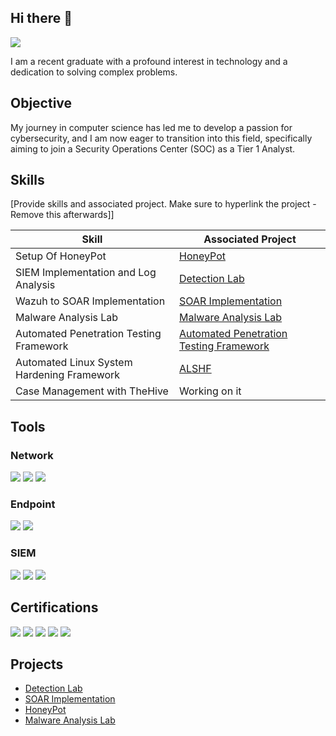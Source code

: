 ## Hi there 👋

<a href="https://linkedin.com/in/sasank-kumar-802a4a277"><img src="https://img.shields.io/badge/-LinkedIn-0072b1?&style=for-the-badge&logo=linkedin&logoColor=white" /></a>



I am a recent graduate with a profound interest in technology and a dedication to solving complex problems.

## Objective


My journey in computer science has led me to develop a passion for cybersecurity, and I am now eager to transition into this field, specifically aiming to join a Security Operations Center (SOC) as a Tier 1 Analyst.

## Skills
[Provide skills and associated project. Make sure to hyperlink the project - Remove this afterwards]]

| Skill                                         | Associated Project         |
|-----------------------------------------------|----------------------------|
| Setup Of HoneyPot         | <a href="https://github.com/GreenTree09/HoneyPot">HoneyPot</a>|
| SIEM Implementation and Log Analysis          | <a href="https://github.com/GreenTree09/Detection-Lab/tree/main">Detection Lab</a>|
| Wazuh to SOAR Implementation | <a href="https://github.com/GreenTree09/Wazuh-to-SOAR-Implementation">SOAR Implementation</a>|
| Malware Analysis Lab      | <a href="https://github.com/GreenTree09/Malware-Analysis-Lab">Malware Analysis Lab</a>|
| Automated Penetration Testing Framework | <a href="https://github.com/GreenTree09/Automated_Penetration_Testing_Framework">Automated Penetration Testing Framework</a>|
| Automated Linux System Hardening Framework | <a href="https://github.com/GreenTree09/ALSHF">ALSHF</a>|
| Case Management with TheHive                  | <a hrref="https://github.com/GreenTree09/Wazuh-to-SOAR-Implementation">Working on it</a>|

## Tools


### Network
<div>
    <img src="https://img.shields.io/badge/-Wireshark-1679A7?&style=for-the-badge&logo=Wireshark&logoColor=white" />
    <img src="https://img.shields.io/badge/-Suricata-EF3B2D?&style=for-the-badge&logo=Suricata&logoColor=white" />
    <img src="https://img.shields.io/badge/-Zeek-777BB4?&style=for-the-badge&logo=Zeek&logoColor=white" />
</div>

### Endpoint
<div>
    <img src="https://img.shields.io/badge/-Microsoft_Defender_for_Endpoint-00A4EF?&style=for-the-badge&logo=Microsoft&logoColor=white" />
    <img src="https://img.shields.io/badge/-Velociraptor-4B275F?&style=for-the-badge&logo=Velociraptor&logoColor=white" />
</div>

### SIEM
<div>
    <img src="https://img.shields.io/badge/-Microsoft_Sentinel-0078D4?&style=for-the-badge&logo=Microsoft&logoColor=white" />
    <img src="https://img.shields.io/badge/-Splunk-000000?&style=for-the-badge&logo=Splunk&logoColor=white" />
    <img src="https://img.shields.io/badge/-Elastic-005571?&style=for-the-badge&logo=Elastic&logoColor=white" />
</div>

## Certifications
<div>
<img src="https://img.shields.io/badge/-Security%2B-FF0000?&style=for-the-badge&logo=CompTIA&logoColor=white" />
<img src="https://img.shields.io/badge/-Network%2B-007ACC?&style=for-the-badge&logo=CompTIA&logoColor=white" />
<img src="https://img.shields.io/badge/-A%2B-4D4D4D?&style=for-the-badge&logo=CompTIA&logoColor=white" />
<img src="https://img.shields.io/badge/-CDSA-006400?&style=for-the-badge&logoColor=white" />
<img src="https://img.shields.io/badge/-CCD-000080?&style=for-the-badge&logoColor=white" />
</div>

## Projects
- <a href="https://github.com/GreenTree09/Detection-Lab/tree/main">Detection Lab</a>
- <a href="https://github.com/GreenTree09/Wazuh-to-SOAR-Implementation">SOAR Implementation</a>
- <a href="https://github.com/GreenTree09/HoneyPot">HoneyPot</a>
- <a href="https://github.com/GreenTree09/Malware-Analysis-Lab">Malware Analysis Lab</a>
<!--
**GreenTree09/GreenTree09** is a ✨ _special_ ✨ repository because its `README.md` (this file) appears on your GitHub profile.

Here are some ideas to get you started:

- 🔭 I’m currently working on ...
- 🌱 I’m currently learning ...
- 👯 I’m looking to collaborate on ...
- 🤔 I’m looking for help with ...
- 💬 Ask me about ...
- 📫 How to reach me: ...
- 😄 Pronouns: ...
- ⚡ Fun fact: ...
-->
